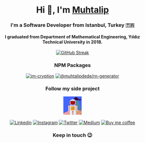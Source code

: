 <div align="center">

  <h1>Hi 👋, I'm <a href="https://muhtalip.com">Muhtalip<a></h1>
  <h3>I'm a Software Developer from Istanbul, Turkey &#127481;&#127479;</h3>
  
  <h4>I graduated from Department of Mathematical Engineering, Yıldız Technical University in 2018.</h4>

  [![GitHub Streak](https://streak-stats.demolab.com/?user=muhtalipdede&theme=great-gatsby)](https://git.io/streak-stats)

  <h3>NPM Packages</h3>

  [![im-cryption](https://img.shields.io/npm/dt/im-cryption.svg)](https://www.npmjs.com/package/im-cryption)
  [![@muhtalipdede/rn-generator](https://img.shields.io/npm/dt/@muhtalipdede/rn-generator.svg)](https://www.npmjs.com/package/@muhtalipdede/rn-generator)

  <h3>Follow my side project</h3>

  [<img src="./images/get2gether.png" alt="Get Together" width="60"/>](https://github.com/get2gether-app)

    
  [<img src="https://cdn.icon-icons.com/icons2/2428/PNG/512/linkedin_black_logo_icon_147114.png" alt="Linkedin" width="60"/>](https://www.linkedin.com/in/muhtalipdede/)
  [<img src="https://upload.wikimedia.org/wikipedia/commons/thumb/6/65/Black_Instagram_icon.svg/1200px-Black_Instagram_icon.svg.png" alt="Instagram" width="60"/>](https://www.instagram.com/muhtalipdede5)
  [<img src="https://cdn-icons-png.flaticon.com/512/60/60580.png" alt="Twitter" width="60"/>](https://twitter.com/muhtalipdede)
  [<img src="http://cdn.onlinewebfonts.com/svg/img_256332.png" alt="Medium" width="60"/>](https://medium.com/@muhtalipdede)
  [<img src="https://cdn4.iconfinder.com/data/icons/logos-brands-5/24/buymeacoffee-512.png" alt="Buy me coffee" width="60"/>](https://www.buymeacoffee.com/muhtalipdede)
  
  <h3>Keep in touch 😉</h3>
  
</div>
